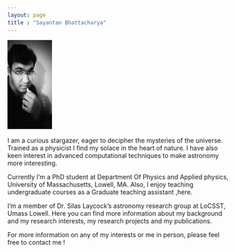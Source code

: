 ```yaml
---
layout: page
title : "Sayantan Bhattacharya"
---
```

<div class="figure-container">
 <img src="/assets/1.jpg" alt="Figure" width="100" height="200">
</div>
 
 <p> I am a curious stargazer, eager to decipher the mysteries of the universe. Trained as a physicist I find my solace in the heart of nature. I have also keen interest in advanced computational techniques to make astronomy more interesting. 

  Currently I’m a PhD student at Department Of Physics and Applied physics, University of Massachusetts, Lowell, MA. Also, I enjoy teaching undergraduate courses as a Graduate teaching assistant ,here.

  I’m a member of Dr. Silas Laycock’s astronomy research group at LoCSST, Umass Lowell. Here you can find more information about my background and my research interests, my research projects and my publications.

For more information on any of my interests or me in person, please feel free to contact me ! </p>

